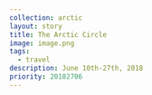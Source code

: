 ```yaml
---
collection: arctic
layout: story
title: The Arctic Circle
image: image.png
tags:
  - travel
description: June 10th-27th, 2018
priority: 20182706
---
```

